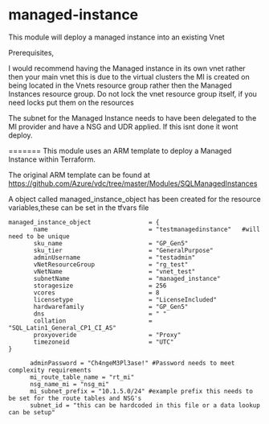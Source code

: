 # managed-instance

This module will deploy a managed instance into an existing Vnet

Prerequisites,

I would recommend having the Managed instance in its own vnet rather then your main vnet this is due to the virtual clusters the MI is created on being located in the Vnets resource group
rather then the Managed Instances resource group. Do not lock the vnet resource group itself, if you need locks put them on the resources

The subnet for the Managed Instance needs to have been delegated to the MI provider and have a NSG and UDR applied. If this isnt done it wont deploy. 

=======
This module uses an ARM template to deploy a Managed Instance within Terraform.

The original ARM template can be found at https://github.com/Azure/vdc/tree/master/Modules/SQLManagedInstances


A object called managed_instance_object has been created for the resource variables,these can be set in the tfvars file  


```hcl
managed_instance_object                = {
       name                            = "testmanagedinstance"   #will need to be unique      
       sku_name                        = "GP_Gen5"
       sku_tier                        = "GeneralPurpose"
       adminUsername                   = "testadmin"
       vNetResourceGroup               = "rg_test"
       vNetName                        = "vnet_test"
       subnetName                      = "managed_instance"
       storagesize                     = 256
       vcores                          = 8
       licensetype                     = "LicenseIncluded"
       hardwarefamily                  = "GP_Gen5"
       dns                             = " "
       collation                       = "SQL_Latin1_General_CP1_CI_AS"
       proxyoveride                    = "Proxy"
       timezoneid                      = "UTC"
}

      adminPassword = "Ch4ngeM3Pl3ase!" #Password needs to meet complexity requirements
      mi_route_table_name = "rt_mi"
      nsg_name_mi = "nsg_mi"
      mi_subnet_prefix = "10.1.5.0/24" #example prefix this needs to be set for the route tables and NSG's 
      subnet_id = "this can be hardcoded in this file or a data lookup can be setup"
```

